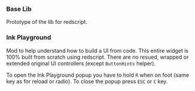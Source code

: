 ### Base Lib

Prototype of the lib for redscript.

### Ink Playground

Mod to help understand how to build a UI from code. 
This entire widget is 100% built from scratch using redscript.
There are no resued, wrapped or extended original UI controllers (except `ButtonHints` helper).

To open the Ink Playground popup you have to hold `R` when on foot (same key as for reload or radio). 
To close the popup press `ESC` or `C` key.

